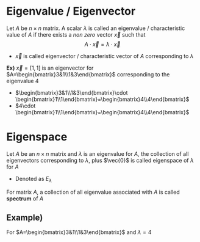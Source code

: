 # Eigenvalue / Eigenvector
Let $A$ be $n\times n$ matrix. A scalar $\lambda$ is called an eigenvalue / characteristic value of $A$ if there exists a *non zero* vector $\vec{x}$ such that
$$A\cdot \vec{x} =\lambda \cdot \vec{x}$$
- $\vec{x}$ is called eigenvector / characteristic vector of $A$ corresponding to $\lambda$

**Ex)**
$\vec{x}=[1,1]$ is an eigenvector for $A=\begin{bmatrix}3&1\\1&3\end{bmatrix}$ corresponding to the eigenvalue $4$
- $\begin{bmatrix}3&1\\1&3\end{bmatrix}\cdot \begin{bmatrix}1\\1\end{bmatrix}=\begin{bmatrix}4\\4\end{bmatrix}$
- $4\cdot \begin{bmatrix}1\\1\end{bmatrix}=\begin{bmatrix}4\\4\end{bmatrix}$

# Eigenspace
Let $A$ be an $n\times n$ matrix and $\lambda$ is an eigenvalue for $A$, the collection of all eigenvectors corresponding to $\lambda$, plus $\vec{0}$ is called eigenspace of $\lambda$ for $A$
- Denoted as $E_{\lambda}$

For matrix $A$, a collection of all eigenvalue associated with $A$ is called **spectrum** of $A$

## Example)
For $A=\begin{bmatrix}3&1\\1&3\end{bmatrix}$ and $\lambda=4$